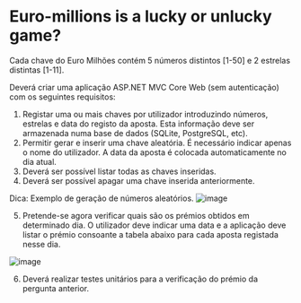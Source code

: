 # Euro-millions is a lucky or unlucky game?
Cada chave do Euro Milhões contém 5 números distintos [1-50] e 2 estrelas distintas [1-11]. 

Deverá criar uma aplicação ASP.NET MVC Core Web (sem autenticação) com os seguintes requisitos:

1. Registar uma ou mais chaves por utilizador introduzindo números, estrelas e data do registo da aposta. Esta informação deve ser armazenada numa base de dados (SQLite, PostgreSQL, etc).
2. Permitir gerar e inserir uma chave aleatória. É necessário indicar apenas o nome do utilizador. A data da aposta é colocada automaticamente no dia atual.
3. Deverá ser possível listar todas as chaves inseridas.
4. Deverá ser possível apagar uma chave inserida anteriormente.

Dica: Exemplo de geração de números aleatórios.
![image](https://user-images.githubusercontent.com/98460923/176059731-f293128f-2ee3-44d7-963e-e76ed79ad933.png)

5. Pretende-se agora verificar quais são os prémios obtidos em determinado dia. O utilizador deve indicar uma data e a aplicação deve listar o prémio consoante a tabela abaixo para cada aposta registada nesse dia.

![image](https://user-images.githubusercontent.com/98460923/176059639-91d481ef-f69f-4809-b20b-469c78ca4a45.png)

6. Deverá realizar testes unitários para a verificação do prémio da pergunta anterior.
